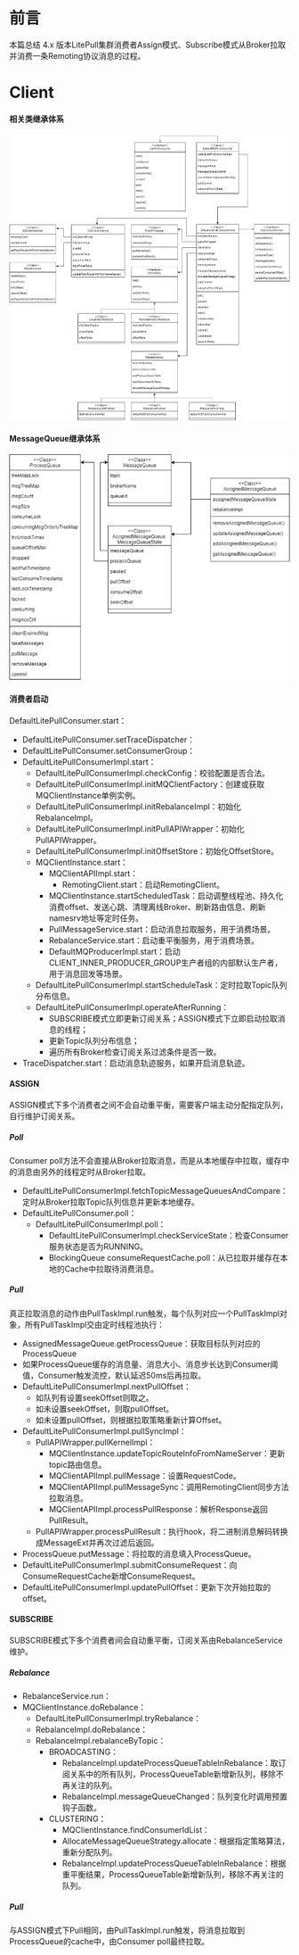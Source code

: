 # 前言

本篇总结 4.x 版本LitePull集群消费者Assign模式、Subscribe模式从Broker拉取并消费一条Remoting协议消息的过程。

# Client

#### 相关类继承体系

![LitePullConsumer类关系.drawio](../images/LitePullConsumer类关系.drawio.png)

#### MessageQueue继承体系

![MessageQueue继承体系.drawio](../images/MessageQueue继承体系.drawio.png)

#### 消费者启动

DefaultLitePullConsumer.start：

- DefaultLitePullConsumer.setTraceDispatcher：
- DefaultLitePullConsumer.setConsumerGroup：
- DefaultLitePullConsumerImpl.start：
  - DefaultLitePullConsumerImpl.checkConfig：校验配置是否合法。
  - DefaultLitePullConsumerImpl.initMQClientFactory：创建或获取MQClientInstance单例实例。
  - DefaultLitePullConsumerImpl.initRebalanceImpl：初始化RebalanceImpl。
  - DefaultLitePullConsumerImpl.initPullAPIWrapper：初始化PullAPIWrapper。
  - DefaultLitePullConsumerImpl.initOffsetStore：初始化OffsetStore。
  - MQClientInstance.start：
    - MQClientAPIImpl.start：
      - RemotingClient.start：启动RemotingClient。
    - MQClientInstance.startScheduledTask：启动调整线程池、持久化消费offset、发送心跳、清理离线Broker、刷新路由信息、刷新namesrv地址等定时任务。
    - PullMessageService.start：启动消息拉取服务，用于消费场景。
    - RebalanceService.start：启动重平衡服务，用于消费场景。
    - DefaultMQProducerImpl.start：启动CLIENT_INNER_PRODUCER_GROUP生产者组的内部默认生产者，用于消息回发等场景。
  - DefaultLitePullConsumerImpl.startScheduleTask：定时拉取Topic队列分布信息。
  - DefaultLitePullConsumerImpl.operateAfterRunning：
    - SUBSCRIBE模式立即更新订阅关系；ASSIGN模式下立即启动拉取消息的线程；
    - 更新Topic队列分布信息；
    - 遍历所有Broker检查订阅关系过滤条件是否一致。
- TraceDispatcher.start：启动消息轨迹服务，如果开启消息轨迹。



#### ASSIGN

ASSIGN模式下多个消费者之间不会自动重平衡，需要客户端主动分配指定队列，自行维护订阅关系。

##### Poll

Consumer poll方法不会直接从Broker拉取消息，而是从本地缓存中拉取，缓存中的消息由另外的线程定时从Broker拉取。

- DefaultLitePullConsumerImpl.fetchTopicMessageQueuesAndCompare：定时从Broker拉取Topic队列信息并更新本地缓存。
- DefaultLitePullConsumer.poll：
  - DefaultLitePullConsumerImpl.poll：
    - DefaultLitePullConsumerImpl.checkServiceState：检查Consumer服务状态是否为RUNNING。
    - BlockingQueue<ConsumeRequest> consumeRequestCache.poll：从已拉取并缓存在本地的Cache中拉取待消费消息。

##### Pull

真正拉取消息的动作由PullTaskImpl.run触发，每个队列对应一个PullTaskImpl对象，所有PullTaskImpl交由定时线程池执行：

- AssignedMessageQueue.getProcessQueue：获取目标队列对应的ProcessQueue
- 如果ProcessQueue缓存的消息量、消息大小、消息步长达到Consumer阈值，Consumer触发流控，默认延迟50ms后再拉取。
- DefaultLitePullConsumerImpl.nextPullOffset：
  - 如队列有设置seekOffset则取之。
  - 如未设置seekOffset，则取pullOffset。
  - 如未设置pullOffset，则根据拉取策略重新计算Offset。
- DefaultLitePullConsumerImpl.pullSyncImpl：
  - PullAPIWrapper.pullKernelImpl：
    - MQClientInstance.updateTopicRouteInfoFromNameServer：更新topic路由信息。
    - MQClientAPIImpl.pullMessage：设置RequestCode。
    - MQClientAPIImpl.pullMessageSync：调用RemotingClient同步方法拉取消息。
    - MQClientAPIImpl.processPullResponse：解析Response返回PullResult。
  - PullAPIWrapper.processPullResult：执行hook，将二进制消息解码转换成MessageExt并再次过滤后返回。
- ProcessQueue.putMessage：将拉取的消息填入ProcessQueue。
- DefaultLitePullConsumerImpl.submitConsumeRequest：向ConsumeRequestCache新增ConsumeRequest。
- DefaultLitePullConsumerImpl.updatePullOffset：更新下次开始拉取的offset。

#### SUBSCRIBE

SUBSCRIBE模式下多个消费者间会自动重平衡，订阅关系由RebalanceService维护。

##### Rebalance

- RebalanceService.run：
- MQClientInstance.doRebalance：
  - DefaultLitePullConsumerImpl.tryRebalance：
  - RebalanceImpl.doRebalance：
  - RebalanceImpl.rebalanceByTopic：
    - BROADCASTING：
      - RebalanceImpl.updateProcessQueueTableInRebalance：取订阅关系中的所有队列，ProcessQueueTable新增新队列，移除不再关注的队列。
      - RebalanceImpl.messageQueueChanged：队列变化时调用预置钩子函数。
    - CLUSTERING：
      - MQClientInstance.findConsumerIdList：
      - AllocateMessageQueueStrategy.allocate：根据指定策略算法，重新分配队列。
      - RebalanceImpl.updateProcessQueueTableInRebalance：根据重平衡结果，ProcessQueueTable新增新队列，移除不再关注的队列。

##### Pull

与ASSIGN模式下Pull相同，由PullTaskImpl.run触发，将消息拉取到ProcessQueue的cache中，由Consumer poll最终拉取。

